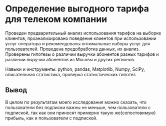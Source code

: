 # Определение выгодного тарифа для телеком компании

Проведен предварительный анализ использования тарифов на выборке клиентов,
проанализировано поведение клиентов при использовании услуг оператора и
рекомендованы оптимальные наборы услуг для пользователей. Проведена предобработка
данных, их анализ. Проверены гипотезы о различии выручки абонентов разных тарифов и
различии выручки абонентов из Москвы и других регионов.

Навыки и инструменты: python, pandas, Matplotlib, Numpy, SciPy, описательная статистика, проверка статистических гипотез


## Вывод

В целом по результатам моего исследования можно сказать, что пользователи без подписки важны не меньше, чем пользователи с подпиской, так как они приносят примерно такую же(сопостовимую) прибыль, как и пользователи с подпиской.

